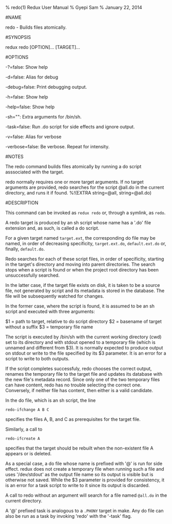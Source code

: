 % redo(1) Redux User Manual 
% Gyepi Sam
% January 22, 2014 

<!-- DO NOT EDIT -- Autogenerated file -->


#NAME

redo - Builds files atomically.

#SYNOPSIS

redux redo [OPTION]... [TARGET]...

#OPTIONS

  -?=false: Show help

  -d=false: Alias for debug

  -debug=false: Print debugging output.

  -h=false: Show help

  -help=false: Show help

  -sh="": Extra arguments for /bin/sh.

  -task=false: Run .do script for side effects and ignore output.

  -v=false: Alias for verbose

  -verbose=false: Be verbose. Repeat for intensity.



#NOTES


The redo command builds files atomically by running a do script asssociated with the target.

redo normally requires one or more target arguments.
If no target arguments are provided, redo searches for the script @all.do in
the current directory, and runs it if found.
%!(EXTRA string=@all, string=@all.do)

#DESCRIPTION

This command can be invoked as `redux redo` or, through a symlink, as `redo`.

A redo target is produced by an sh script whose name has a '.do' file extension
and, as such, is called a do script.

For a given target named `target.ext`, the corresponding do file may be named,
in order of decreasing specificity, `target.ext.do`, `default.ext.do` or, finally, `default.do`.

Redo searches for each of these script files, in order of specificity, starting in the target's directory
and moving into parent directories. The search stops when a script is found or when the project
root directory has been unsuccessfully searched.

In the latter case, if the target file exists on disk, it is taken to be a source file,
not generated by script and its metadata is stored in the database.
The file will be subsequently watched for changes.

In the former case, where the script is found, it is assumed to be an sh script and executed with three arguments:

$1 = path to target, relative to do script directory 
$2 = basename of target without a suffix
$3 = temporary file name

The script is executed by /bin/sh with the current working directory (cwd) set to its directory
and with stdout opened to a temporary file (which is unnamed and different from $3).
It is normally expected to produce output on stdout or write to the file specified by its $3 parameter.
It is an error for a script to write to both outputs.

If the script completes successfuly, redo chooses the correct output, renames the temporary file
to the target file and updates its database with the new file's metadata record.
Since only one of the two temporary files can have content, redo has no trouble selecting the correct one.
Conversely, if neither file has content, then either is a valid candidate.

In the do file, which is an sh script, the line 

    redo-ifchange A B C

specifies the files A, B, and C as prerequisites for the target file.

Similarly, a call to 

    redo-ifcreate A

specifies that the target should be rebuilt when the non-existent file A appears or is deleted.

As a special case, a do file whose name is prefixed with '@' is run for
side effect.  redux does not create a temporary file when running such
a file and uses '/dev/stdout' as the output file name so its
output is visible but is otherwise not saved.
While the $3 parameter is provided for consistency, it is an error for a task script
to write to it since its output is discarded.

A call to redo without an argument will search for a file named `@all.do`
in the current directory.

A '@' prefixed task is analogous to a `.PHONY` target in make.
Any do file can also be run as a task by invoking 'redo' with the '-task' flag.
